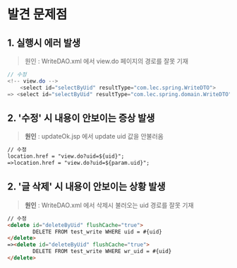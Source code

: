 # 발견 문제점
## 1. 실행시 에러 발생

> 원인 : WriteDAO.xml 에서 view.do 페이지의 경로를 잘못 기재
```java
// 수정 
<!-- view.do -->
	<select id="selectByUid" resultType="com.lec.spring.WriteDTO">  
=> <select id="selectByUid" resultType="com.lec.spring.domain.WriteDTO">
```

## 2. '수정' 시 내용이 안보이는 증상 발생

> **원인** : updateOk.jsp 에서 update uid 값을 안불러옴 

``` html
// 수정 
location.href = "view.do?uid=${uid}";   
=>location.href = "view.do?uid=${param.uid}"; 
``` 

## 2. '글 삭제' 시 내용이 안보이는 상황 발생 

> **원인** : WriteDAO.xml 에서 삭제시 불러오는 uid 경로를 잘못 기재

``` html
// 수정 
<delete id="deleteByUid" flushCache="true">
		DELETE FROM test_write WHERE uid = #{uid}
</delete>  
=><delete id="deleteByUid" flushCache="true">
		DELETE FROM test_write WHERE wr_uid = #{uid}
</delete>
``` 





